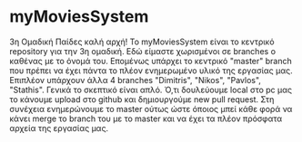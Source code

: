 # myMoviesSystem
3η Ομαδική
Παίδες καλή αρχή!
Το myMoviesSystem είναι το κεντρικό repository για την 3η ομαδική. 
Εδώ είμαστε χωρισμένοι σε branches ο καθένας με το όνομά του. 
Επομένως υπάρχει το κεντρικό "master" branch που πρέπει να έχει πάντα το πλέον ενημερωμένο υλικό της εργασίας μας.
Επιπλέον υπάρχουν άλλα 4 branches "Dimitris", "Nikos", "Pavlos", "Stathis".
Γενικά το σκεπτικό είναι απλό. Ό,τι δουλεύουμε local στο pc μας το κάνουμε upload στο github και δημιουργούμε new pull request.
Στη συνέχεια ενημερώνουμε το master ούτως ώστε όποιος μπεί κάθε φορά να κάνει merge το branch του με το master και να έχει τα πλέον πρόσφατα αρχεία της εργασίας μας.  
